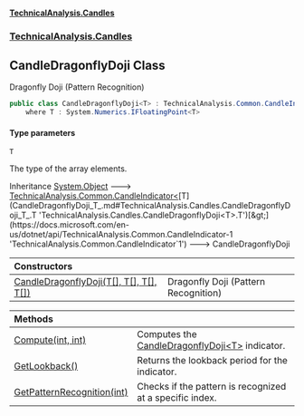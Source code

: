 #### [TechnicalAnalysis.Candles](Atypical.TechnicalAnalysis.Candles.md 'Atypical.TechnicalAnalysis.Candles')
### [TechnicalAnalysis.Candles](Atypical.TechnicalAnalysis.Candles.md#TechnicalAnalysis.Candles 'TechnicalAnalysis.Candles')

## CandleDragonflyDoji<T> Class

Dragonfly Doji (Pattern Recognition)

```csharp
public class CandleDragonflyDoji<T> : TechnicalAnalysis.Common.CandleIndicator<T>
    where T : System.Numerics.IFloatingPoint<T>
```
#### Type parameters

<a name='TechnicalAnalysis.Candles.CandleDragonflyDoji_T_.T'></a>

`T`

The type of the array elements.

Inheritance [System.Object](https://docs.microsoft.com/en-us/dotnet/api/System.Object 'System.Object') &#129106; [TechnicalAnalysis.Common.CandleIndicator&lt;](https://docs.microsoft.com/en-us/dotnet/api/TechnicalAnalysis.Common.CandleIndicator-1 'TechnicalAnalysis.Common.CandleIndicator`1')[T](CandleDragonflyDoji_T_.md#TechnicalAnalysis.Candles.CandleDragonflyDoji_T_.T 'TechnicalAnalysis.Candles.CandleDragonflyDoji<T>.T')[&gt;](https://docs.microsoft.com/en-us/dotnet/api/TechnicalAnalysis.Common.CandleIndicator-1 'TechnicalAnalysis.Common.CandleIndicator`1') &#129106; CandleDragonflyDoji<T>

| Constructors | |
| :--- | :--- |
| [CandleDragonflyDoji(T[], T[], T[], T[])](CandleDragonflyDoji_T_.CandleDragonflyDoji(T[],T[],T[],T[]).md 'TechnicalAnalysis.Candles.CandleDragonflyDoji<T>.CandleDragonflyDoji(T[], T[], T[], T[])') | Dragonfly Doji (Pattern Recognition) |

| Methods | |
| :--- | :--- |
| [Compute(int, int)](CandleDragonflyDoji_T_.Compute(int,int).md 'TechnicalAnalysis.Candles.CandleDragonflyDoji<T>.Compute(int, int)') | Computes the [CandleDragonflyDoji&lt;T&gt;](CandleDragonflyDoji_T_.md 'TechnicalAnalysis.Candles.CandleDragonflyDoji<T>') indicator. |
| [GetLookback()](CandleDragonflyDoji_T_.GetLookback().md 'TechnicalAnalysis.Candles.CandleDragonflyDoji<T>.GetLookback()') | Returns the lookback period for the indicator. |
| [GetPatternRecognition(int)](CandleDragonflyDoji_T_.GetPatternRecognition(int).md 'TechnicalAnalysis.Candles.CandleDragonflyDoji<T>.GetPatternRecognition(int)') | Checks if the pattern is recognized at a specific index. |
